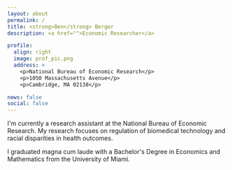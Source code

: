 ```yaml
---
layout: about
permalink: /
title: <strong>Ben</strong> Berger
description: <a href="">Economic Researcher</a>

profile:
  align: right
  image: prof_pic.png
  address: >
    <p>National Bureau of Economic Research</p>
    <p>1050 Massachusetts Avenue</p>
    <p>Cambridge, MA 02138</p>

news: false
social: false
---
```


I'm currently a research assistant at the National Bureau of Economic Research. My research focuses on regulation of biomedical technology and racial disparities in health outcomes. 

I graduated magna cum laude with a Bachelor's Degree in Economics and Mathematics from the University of Miami. 